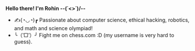 **Hello there! I'm Rohin --\(˙<>˙)/--**
 - ✍️(◔◡◔)┏  Passionate about computer science, ethical hacking, robotics, and math and science olympiad!
 - ╰（‵□′）╯ Fight me on chess.com :D (my username is very hard to guess).
